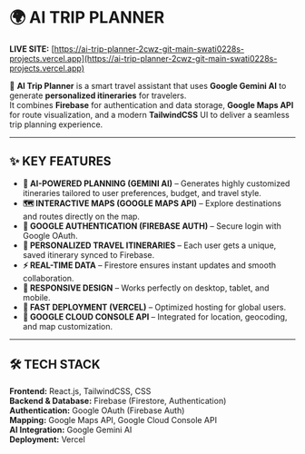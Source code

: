 # 🌍 AI TRIP PLANNER

**LIVE SITE:** [https://ai-trip-planner-2cwz-git-main-swati0228s-projects.vercel.app](https://ai-trip-planner-2cwz-git-main-swati0228s-projects.vercel.app)

🚀 **AI Trip Planner** is a smart travel assistant that uses **Google Gemini AI** to generate **personalized itineraries** for travelers.  
It combines **Firebase** for authentication and data storage, **Google Maps API** for route visualization, and a modern **TailwindCSS** UI to deliver a seamless trip planning experience.  

---

## ✨ KEY FEATURES

- **🤖 AI-POWERED PLANNING (GEMINI AI)** – Generates highly customized itineraries tailored to user preferences, budget, and travel style.  
- **🗺 INTERACTIVE MAPS (GOOGLE MAPS API)** – Explore destinations and routes directly on the map.  
- **👤 GOOGLE AUTHENTICATION (FIREBASE AUTH)** – Secure login with Google OAuth.  
- **📅 PERSONALIZED TRAVEL ITINERARIES** – Each user gets a unique, saved itinerary synced to Firebase.  
- **⚡ REAL-TIME DATA** – Firestore ensures instant updates and smooth collaboration.  
- **📱 RESPONSIVE DESIGN** – Works perfectly on desktop, tablet, and mobile.  
- **🚀 FAST DEPLOYMENT (VERCEL)** – Optimized hosting for global users.  
- **🔑 GOOGLE CLOUD CONSOLE API** – Integrated for location, geocoding, and map customization.  

---

## 🛠 TECH STACK

**Frontend:** React.js, TailwindCSS, CSS  
**Backend & Database:** Firebase (Firestore, Authentication)  
**Authentication:** Google OAuth (Firebase Auth)  
**Mapping:** Google Maps API, Google Cloud Console API  
**AI Integration:** Google Gemini AI  
**Deployment:** Vercel
